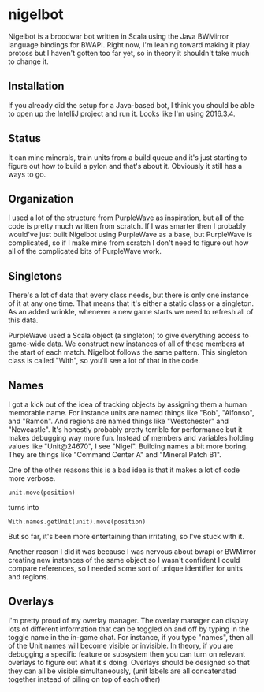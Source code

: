 # nigelbot
Nigelbot is a broodwar bot written in Scala using the Java BWMirror language bindings for BWAPI. Right now, I'm leaning toward making it play protoss but I haven't gotten too far yet, so in theory it shouldn't take much to change it.

## Installation
If you already did the setup for a Java-based bot, I think you should be able to open up the IntelliJ project and run it. Looks like I'm 
using 2016.3.4.

## Status
It can mine minerals, train units from a build queue and it's just starting to figure out how to build a pylon and that's about it. Obviously it still has a ways to go.

## Organization
I used a lot of the structure from PurpleWave as inspiration, but all of the code is pretty much written from scratch. If I was smarter then I probably would've just built Nigelbot using PurpleWave as a base, but PurpleWave is complicated, so if I make mine from scratch I don't need to figure out how all of the complicated bits of PurpleWave work.

## Singletons
There's a lot of data that every class needs, but there is only one instance of it at any one time. That means that it's either a static class or a singleton. As an added wrinkle, whenever a new game starts we need to refresh all of this data.

PurpleWave used a Scala object (a singleton) to give everything access to game-wide data. We construct new instances of all of these members at the start of each match. Nigelbot follows the same pattern. This singleton class is called "With", so you'll see a lot of that in the code.

## Names
I got a kick out of the idea of tracking objects by assigning them a human memorable name. For instance units are named things like "Bob", "Alfonso", and "Ramon". And regions are named things like "Westchester" and "Newcastle". It's honestly probably pretty terrible for performance but it makes debugging way more fun. Instead of members and variables holding values like "Unit@24670", I see "Nigel". Building names a bit more boring. They are things like "Command Center A" and "Mineral Patch B1".

One of the other reasons this is a bad idea is that it makes a lot of code more verbose.

```
unit.move(position)
```
turns into 
```
With.names.getUnit(unit).move(position)
```

But so far, it's been more entertaining than irritating, so I've stuck with it.

Another reason I did it was because I was nervous about bwapi or BWMirror creating new instances of the same object so I wasn't confident I could compare references, so I needed some sort of unique identifier for units and regions.

## Overlays
I'm pretty proud of my overlay manager. The overlay manager can display lots of different information that can be toggled on and off by typing in the toggle name in the in-game chat. For instance, if you type "names", then all of the Unit names will become visible or invisible. In theory, if you are debugging a specific feature or subsystem then you can turn on relevant overlays to figure out what it's doing. Overlays should be designed so that they can all be visible simultaneously, (unit labels are all concatenated together instead of piling on top of each other)


